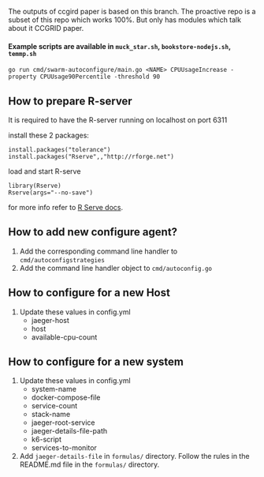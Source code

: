 


The outputs of ccgird paper is based on this branch. The proactive repo is a subset of this repo which works 100%. But only has modules which talk about it CCGRID paper.

#### Example scripts are available in ```muck_star.sh```, ```bookstore-nodejs.sh```, ```temmp.sh```
```
go run cmd/swarm-autoconfigure/main.go <NAME> CPUUsageIncrease -property CPUUsage90Percentile -threshold 90
```

## How to prepare R-server
It is required to have the R-server running on localhost on port 6311

install these 2 packages:
```
install.packages("tolerance")
install.packages("Rserve",,"http://rforge.net")
```

load and start R-serve
```
library(Rserve)
Rserve(args="--no-save")
```
for more info refer to [R Serve docs](https://www.rforge.net/Rserve/doc.html).

## How to add new configure agent?
1. Add the corresponding command line handler to ```cmd/autoconfigstrategies```
2. Add the command line handler object to ```cmd/autoconfig.go```


## How to configure for a new Host
1. Update these values in config.yml
   * jaeger-host
   * host
   * available-cpu-count

## How to configure for a new system
1. Update these values in config.yml
   * system-name
   * docker-compose-file
   * service-count
   * stack-name
   * jaeger-root-service
   * jaeger-details-file-path
   * k6-script
   * services-to-monitor
2. Add ```jaeger-details-file``` in ```formulas/``` directory. Follow the rules in the README.md file in the ```formulas/``` directory.
